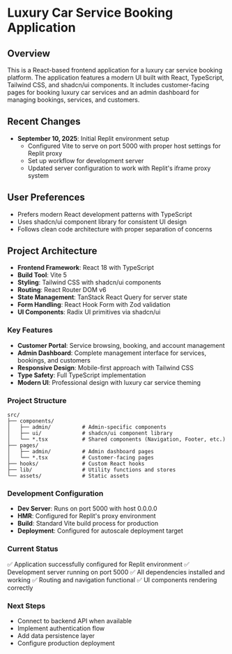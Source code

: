 # Luxury Car Service Booking Application

## Overview
This is a React-based frontend application for a luxury car service booking platform. The application features a modern UI built with React, TypeScript, Tailwind CSS, and shadcn/ui components. It includes customer-facing pages for booking luxury car services and an admin dashboard for managing bookings, services, and customers.

## Recent Changes
- **September 10, 2025**: Initial Replit environment setup
  - Configured Vite to serve on port 5000 with proper host settings for Replit proxy
  - Set up workflow for development server
  - Updated server configuration to work with Replit's iframe proxy system

## User Preferences
- Prefers modern React development patterns with TypeScript
- Uses shadcn/ui component library for consistent UI design
- Follows clean code architecture with proper separation of concerns

## Project Architecture
- **Frontend Framework**: React 18 with TypeScript
- **Build Tool**: Vite 5
- **Styling**: Tailwind CSS with shadcn/ui components
- **Routing**: React Router DOM v6
- **State Management**: TanStack React Query for server state
- **Form Handling**: React Hook Form with Zod validation
- **UI Components**: Radix UI primitives via shadcn/ui

### Key Features
- **Customer Portal**: Service browsing, booking, and account management
- **Admin Dashboard**: Complete management interface for services, bookings, and customers
- **Responsive Design**: Mobile-first approach with Tailwind CSS
- **Type Safety**: Full TypeScript implementation
- **Modern UI**: Professional design with luxury car service theming

### Project Structure
```
src/
├── components/
│   ├── admin/          # Admin-specific components
│   ├── ui/             # shadcn/ui component library
│   └── *.tsx           # Shared components (Navigation, Footer, etc.)
├── pages/
│   ├── admin/          # Admin dashboard pages
│   └── *.tsx           # Customer-facing pages
├── hooks/              # Custom React hooks
├── lib/                # Utility functions and stores
└── assets/             # Static assets
```

### Development Configuration
- **Dev Server**: Runs on port 5000 with host 0.0.0.0
- **HMR**: Configured for Replit's proxy environment
- **Build**: Standard Vite build process for production
- **Deployment**: Configured for autoscale deployment target

### Current Status
✅ Application successfully configured for Replit environment
✅ Development server running on port 5000
✅ All dependencies installed and working
✅ Routing and navigation functional
✅ UI components rendering correctly

### Next Steps
- Connect to backend API when available
- Implement authentication flow
- Add data persistence layer
- Configure production deployment
